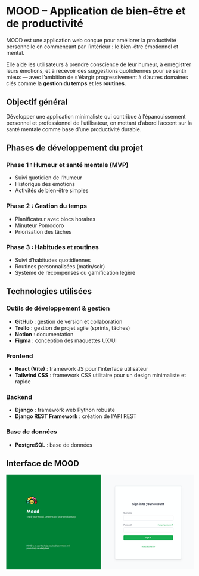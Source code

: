 # MOOD – Application de bien-être et de productivité
 
MOOD est une application web conçue pour améliorer la productivité personnelle en commençant par l’intérieur : le bien-être émotionnel et mental.

Elle aide les utilisateurs à prendre conscience de leur humeur, à enregistrer leurs émotions, et à recevoir des suggestions quotidiennes pour se sentir mieux — avec l’ambition de s’élargir progressivement à d’autres domaines clés comme la **gestion du temps** et les **routines**.

## Objectif général  
Développer une application minimaliste qui contribue à l’épanouissement personnel et professionnel de l’utilisateur, en mettant d’abord l’accent sur la santé mentale comme base d’une productivité durable.

## Phases de développement du projet  

### Phase 1 : Humeur et santé mentale (MVP)  
- Suivi quotidien de l’humeur  
- Historique des émotions  
- Activités de bien-être simples  

### Phase 2 : Gestion du temps  
- Planificateur avec blocs horaires  
- Minuteur Pomodoro  
- Priorisation des tâches  

### Phase 3 : Habitudes et routines  
- Suivi d’habitudes quotidiennes  
- Routines personnalisées (matin/soir)  
- Système de récompenses ou gamification légère  

## Technologies utilisées

### Outils de développement & gestion
- **GitHub** : gestion de version et collaboration
- **Trello** : gestion de projet agile (sprints, tâches)
- **Notion** : documentation
- **Figma** : conception des maquettes UX/UI

### Frontend
- **React (Vite)** : framework JS pour l’interface utilisateur
- **Tailwind CSS** : framework CSS utilitaire pour un design minimaliste et rapide

### Backend
- **Django** : framework web Python robuste
- **Django REST Framework** : création de l'API REST

### Base de données
- **PostgreSQL** : base de données

## Interface de MOOD
![MOOD](docs/img/moodApp.png)